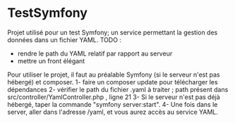 # TestSymfony

Projet utilisé pour un test Symfony; un service permettant la gestion des données dans un fichier YAML.
TODO : 
- rendre le path du YAML relatif par rapport au serveur
- mettre un front élégant

Pour utiliser le projet, il faut au préalable Symfony (si le serveur n'est pas hébergé) et composer.
1- faire un composer update pour télécharger les dépendances
2- vérifier le path du fichier .yaml à traiter ; path présent dans src/controller/YamlController.php , ligne 21
3- Si le serveur n'est pas déjà hébergé, taper la commande "symfony server:start".
4- Une fois dans le server, aller dans l'adresse /yaml, et vous aurez accès au service YAML.

